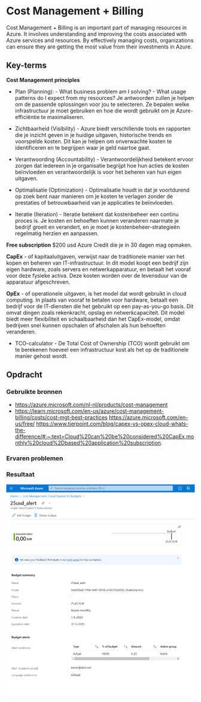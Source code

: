 # Cost Management + Billing

Cost Management + Billing is an important part of managing resources in Azure. It involves understanding and improving the costs associated with Azure services and resources. By effectively managing costs, organizations can ensure they are getting the most value from their investments in Azure.

## Key-terms
**Cost Management principles**
- Plan (Planning):
        - What business problem am I solving?
        - What usage patterns do I expect from my resources?
        Je antwoorden zullen je helpen om de passende oplossingen voor jou te selecteren. Ze bepalen welke infrastructuur je moet gebruiken en hoe die wordt gebruikt om je Azure-efficiëntie te maximaliseren.

- Zichtbaarheid (Visibility) - Azure biedt verschillende tools en rapporten die je inzicht geven in je huidige uitgaven, historische trends en voorspelde kosten. Dit kan je helpen om onverwachte kosten te identificeren en te begrijpen waar je geld naartoe gaat.

- Verantwoording (Accountability) - Verantwoordelijkheid betekent ervoor zorgen dat iedereen in je organisatie begrijpt hoe hun acties de kosten beïnvloeden en verantwoordelijk is voor het beheren van hun eigen uitgaven.
 - Optimalisatie (Optimization) - Optimalisatie houdt in dat je voortdurend op zoek bent naar manieren om je kosten te verlagen zonder de prestaties of betrouwbaarheid van je applicaties te beïnvloeden. 

 - Iteratie (Iteration) - Iteratie betekent dat kostenbeheer een continu proces is. Je kosten en behoeften kunnen veranderen naarmate je bedrijf groeit en verandert, en je moet je kostenbeheer-strategieën regelmatig herzien en aanpassen.


**Free subscription** $200 usd Azure Credit die je in 30 dagen mag opmaken.

**CapEx** - of kapitaaluitgaven, verwijst naar de traditionele manier van het kopen en beheren van IT-infrastructuur. In dit model koopt een bedrijf zijn eigen hardware, zoals servers en netwerkapparatuur, en betaalt het vooraf voor deze fysieke activa. Deze kosten worden over de levensduur van de apparatuur afgeschreven. 

**OpEx** - of operationele uitgaven, is het model dat wordt gebruikt in cloud computing. In plaats van vooraf te betalen voor hardware, betaalt een bedrijf voor de IT-diensten die het gebruikt op een pay-as-you-go basis. Dit omvat dingen zoals rekenkracht, opslag en netwerkcapaciteit. Dit model biedt meer flexibiliteit en schaalbaarheid dan het CapEx-model, omdat bedrijven snel kunnen opschalen of afschalen als hun behoeften veranderen.

- TCO-calculator - De Total Cost of Ownership (TCO) wordt gebruikt om te berekenen hoeveel een infrastructuur kost als het op de traditionele manier gehost wordt.

## Opdracht
### Gebruikte bronnen
- https://azure.microsoft.com/nl-nl/products/cost-management
- https://learn.microsoft.com/en-us/azure/cost-management-billing/costs/cost-mgt-best-practices
https://azure.microsoft.com/en-us/free/
https://www.tierpoint.com/blog/capex-vs-opex-cloud-whats-the-difference/#:~:text=Cloud%20can%20be%20considered%20CapEx,monthly%20cloud%2Dbased%20application%20subscription.


### Ervaren problemen


### Resultaat

![Image](https://github.com/techgrounds/techgrounds-kaman/blob/main/00_includes/AZ-02_screen01.png)

